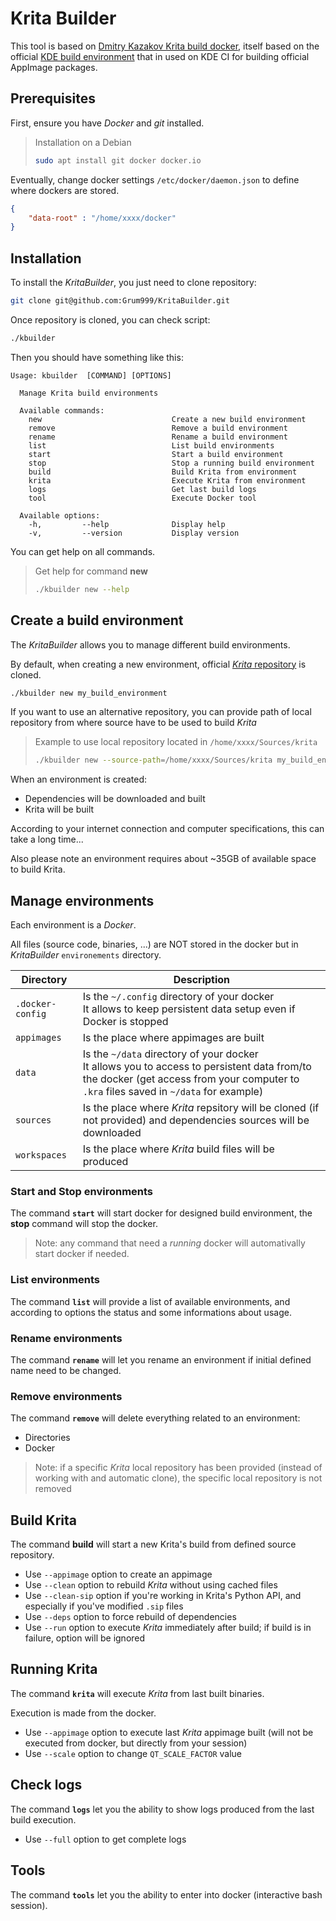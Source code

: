 # Krita Builder

This tool is based on [Dmitry Kazakov Krita build docker](https://invent.kde.org/dkazakov/krita-docker-env.git), itself based on the official [KDE build environment](https://binary-factory.kde.org/job/Krita_Nightly_Appimage_Dependency_Build/) that in used on KDE CI for building official AppImage packages.

## Prerequisites

First, ensure you have *Docker* and *git* installed.

> Installation on a Debian
> ```bash
> sudo apt install git docker docker.io
> ```

Eventually, change docker settings `/etc/docker/daemon.json` to define where dockers are stored.
```json
{
    "data-root" : "/home/xxxx/docker"
}
```


## Installation

To install the *KritaBuilder*, you just need to clone repository:
```bash
git clone git@github.com:Grum999/KritaBuilder.git
```

Once repository is cloned, you can check script:
```bash
./kbuilder
```

Then you should have something like this:
```
Usage: kbuilder  [COMMAND] [OPTIONS]

  Manage Krita build environments

  Available commands:
    new                             Create a new build environment
    remove                          Remove a build environment
    rename                          Rename a build environment
    list                            List build environments
    start                           Start a build environment
    stop                            Stop a running build environment
    build                           Build Krita from environment
    krita                           Execute Krita from environment
    logs                            Get last build logs
    tool                            Execute Docker tool

  Available options:
    -h,         --help              Display help
    -v,         --version           Display version
```

You can get help on all commands.
> Get help for command **new**
> ```bash
> ./kbuilder new --help
> ```

## Create a build environment

The *KritaBuilder* allows you to manage different build environments.

By default, when creating a new environment, official [*Krita* repository](https://invent.kde.org/graphics/krita) is cloned.
```bash
./kbuilder new my_build_environment
```

If you want to use an alternative repository, you can provide path of local repository from where source have to be used to build *Krita*
> Example to use local repository located in `/home/xxxx/Sources/krita`
> ```bash
> ./kbuilder new --source-path=/home/xxxx/Sources/krita my_build_environment
> ```

When an environment is created:
- Dependencies will be downloaded and built
- Krita will be built

According to your internet connection and computer specifications, this can take a long time...

Also please note an environment requires about ~35GB of available space to build Krita.

## Manage environments

Each environment is a *Docker*.

All files (source code, binaries, ...) are NOT stored in the docker but in *KritaBuilder* `environements` directory.

| Directory | Description |
| --- | --- |
| `.docker-config` | Is the `~/.config` directory of your docker<br>It allows to keep persistent data setup even if Docker is stopped |
| `appimages` | Is the place where appimages are built |
| `data` | Is the `~/data` directory of your docker<br>It allows you to access to persistent data from/to the docker (get access from your computer to `.kra` files saved in `~/data` for example) |
| `sources` | Is the place where *Krita* repsitory will be cloned (if not provided) and dependencies sources will be downloaded |
| `workspaces` |Is the place where *Krita* build files will be produced |

### Start and Stop environments

The command **`start`** will start docker for designed build environment, the **stop** command will stop the docker.

> Note: any command that need a *running* docker will automativally start docker if needed.

### List environments

The command **`list`** will provide a list of available environments, and according to options the status and some informations about usage.

### Rename environments

The command **`rename`** will let you rename an environment if initial defined name need to be changed.

### Remove environments

The command **`remove`** will delete everything related to an environment:
- Directories
- Docker

> Note: if a specific *Krita* local repository has been provided (instead of working with and automatic clone), the specific local repository is not removed

## Build Krita

The command **build** will start a new Krita's build from defined source repository.

- Use `--appimage` option to create an appimage
- Use `--clean` option to rebuild *Krita* without using cached files
- Use `--clean-sip` option if you're working in Krita's Python API, and especially if you've modified `.sip` files
- Use `--deps` option to force rebuild of dependencies
- Use `--run` option to execute *Krita* immediately after build; if build is in failure, option will be ignored

## Running Krita

The command **`krita`** will execute *Krita* from last built binaries.

Execution is made from the docker.

- Use `--appimage` option to execute last *Krita* appimage built (will not be executed from docker, but directly from your session)
- Use `--scale` option to change `QT_SCALE_FACTOR` value

## Check logs

The command **`logs`** let you the ability to show logs produced from the last build execution.

- Use `--full` option to get complete logs

## Tools

The command **`tools`** let you the ability to enter into docker (interactive bash session).


